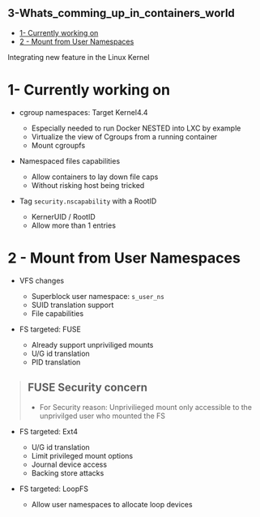 3-Whats_comming_up_in_containers_world
--------------------------------------

<!-- MarkdownTOC -->

- [1- Currently working on](#1--currently-working-on)
- [2 - Mount from User Namespaces](#2---mount-from-user-namespaces)

<!-- /MarkdownTOC -->


Integrating new feature in the Linux Kernel


# 1- Currently working on

* cgroup namespaces: Target Kernel4.4
  - Especially needed to run Docker NESTED into LXC by example
  - Virtualize the view of Cgroups from a running container
  - Mount cgroupfs

* Namespaced files capabilities
  - Allow containers to lay down file caps
  - Without risking host being tricked

* Tag `security.nscapability` with a RootID
  - KernerUID / RootID
  - Allow more than 1 entries



# 2 - Mount from User Namespaces

* VFS changes
  - Superblock user namespace: `s_user_ns`
  - SUID translation support
  - File capabilities
  
* FS targeted: FUSE
  - Already support unpriviliged mounts
  - U/G id translation
  - PID translation

> FUSE Security concern
> --
> 
> * For Security reason: Unprivilieged mount only accessible to the unprivilged user who mounted the FS


* FS targeted: Ext4
  - U/G id translation
  - Limit privileged mount options
  - Journal device access
  - Backing store attacks


* FS targeted: LoopFS
  - Allow user namespaces to allocate loop devices





